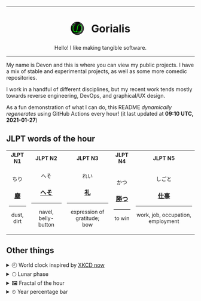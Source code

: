 ***

<h1 align="center">
<sub>
    <img src="readme/resources/avatar.png" height="36">
</sub>
&nbsp;
Gorialis
</h1>
<p align="center">
Hello! I like making tangible software.
</p>

***

My name is Devon and this is where you can view my public projects. I have a mix of stable and experimental projects, as well as some more comedic repositories.

I work in a handful of different disciplines, but my recent work tends mostly towards reverse engineering, DevOps, and graphical/UX design.

As a fun demonstration of what I can do, this README *dynamically regenerates* using GitHub Actions every hour! (it last updated at **09:10 UTC, 2021-01-27**)

<h2>JLPT words of the hour</h2>
<table>
    <tr>
        <th>JLPT N1</th>
        <th>JLPT N2</th>
        <th>JLPT N3</th>
        <th>JLPT N4</th>
        <th>JLPT N5</th>
    </tr>
    <tr>
        <td>
            <p align="center">ちり</p>
            <h3 align="center"><b><a href="https://jisho.org/search/%E5%A1%B5">塵</a></b></h3>
            <hr>
            <p align="center">dust,<wbr> dirt</p>
        </td>
        <td>
            <p align="center">へそ</p>
            <h3 align="center"><b><a href="https://jisho.org/search/%E3%81%B8%E3%81%9D">へそ</a></b></h3>
            <hr>
            <p align="center">navel,<wbr> belly-button</p>
        </td>
        <td>
            <p align="center">れい</p>
            <h3 align="center"><b><a href="https://jisho.org/search/%E7%A4%BC">礼</a></b></h3>
            <hr>
            <p align="center">expression of gratitude;<br> bow</p>
        </td>
        <td>
            <p align="center">かつ</p>
            <h3 align="center"><b><a href="https://jisho.org/search/%E5%8B%9D%E3%81%A4">勝つ</a></b></h3>
            <hr>
            <p align="center">to win</p>
        </td>
        <td>
            <p align="center">しごと</p>
            <h3 align="center"><b><a href="https://jisho.org/search/%E4%BB%95%E4%BA%8B">仕事</a></b></h3>
            <hr>
            <p align="center">work,<wbr> job,<wbr> occupation,<wbr> employment</p>
        </td>
    </tr>
</table>

<h2>Other things</h2>
<details>
<summary>🕘  World clock inspired by <a href="https://xkcd.com/now">XKCD now</a></summary>

> <img src="generated/now.png" width="512">

</details>
<details>
<summary>🌕 Lunar phase</summary>

The moon is approximately 50.04% through its phase (Full Moon).

</details>
<details>
<summary>&#x1f5bc; Fractal of the hour</summary>

> <img src="generated/fractal.png" width="512">

</details>
<details>
<summary>&#x23f2; Year percentage bar</summary>
<pre><code>2021 [█▁▁▁▁▁▁▁▁▁▁▁▁▁▁▁▁▁▁▁] 7.23%</code></pre>
</details>
